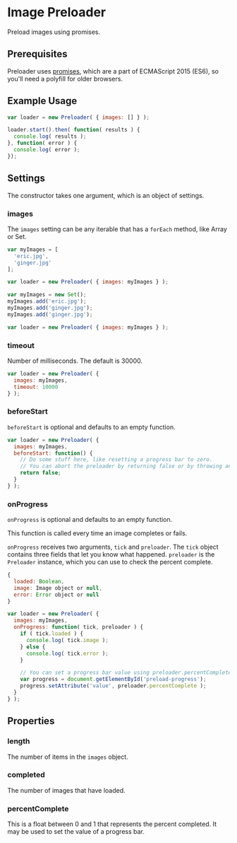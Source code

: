# Image Preloader

Preload images using promises.

## Prerequisites

Preloader uses [promises](https://developer.mozilla.org/en-US/docs/Web/JavaScript/Reference/Global_Objects/Promise), which are a part of ECMAScript 2015 (ES6), so you'll need a polyfill for older browsers.

## Example Usage

```javascript
var loader = new Preloader( { images: [] } );

loader.start().then( function( results ) {
  console.log( results );
}, function( error ) {
  console.log( error );
});
```

## Settings

The constructor takes one argument, which is an object of settings.

### images

The `images` setting can be any iterable that has a `forEach` method, like Array or Set.

```javascript
var myImages = [
  'eric.jpg',
  'ginger.jpg'
];

var loader = new Preloader( { images: myImages } );
```

```javascript
var myImages = new Set();
myImages.add('eric.jpg');
myImages.add('ginger.jpg');
myImages.add('ginger.jpg');

var loader = new Preloader( { images: myImages } );
```

### timeout

Number of milliseconds. The default is 30000.

```javascript
var loader = new Preloader( {
  images: myImages,
  timeout: 10000
} );
```

### beforeStart

`beforeStart` is optional and defaults to an empty function.

```javascript
var loader = new Preloader( {
  images: myImages,
  beforeStart: function() {
    // Do some stuff here, like resetting a progress bar to zero.
    // You can abort the preloader by returning false or by throwing an error.
    return false;
  }
} );
```

### onProgress

`onProgress` is optional and defaults to an empty function.

This function is called every time an image completes or fails.

`onProgress` receives two arguments, `tick` and `preloader`.
The `tick` object contains three fields that let you know what happened.
`preloader` is the `Preloader` instance, which you can use to check the percent complete.

```javascript
{
  loaded: Boolean,
  image: Image object or null,
  error: Error object or null
}
```

```javascript
var loader = new Preloader( {
  images: myImages,
  onProgress: function( tick, preloader ) {
    if ( tick.loaded ) {
      console.log( tick.image );
    } else {
      console.log( tick.error );
    }

    // You can set a progress bar value using preloader.percentComplete
    var progress = document.getElementById('preload-progress');
    progress.setAttribute('value', preloader.percentComplete );
  }
} );
```

## Properties

### length

The number of items in the `images` object.

### completed

The number of images that have loaded.

### percentComplete

This is a float between 0 and 1 that represents the percent completed.
It may be used to set the value of a progress bar.
